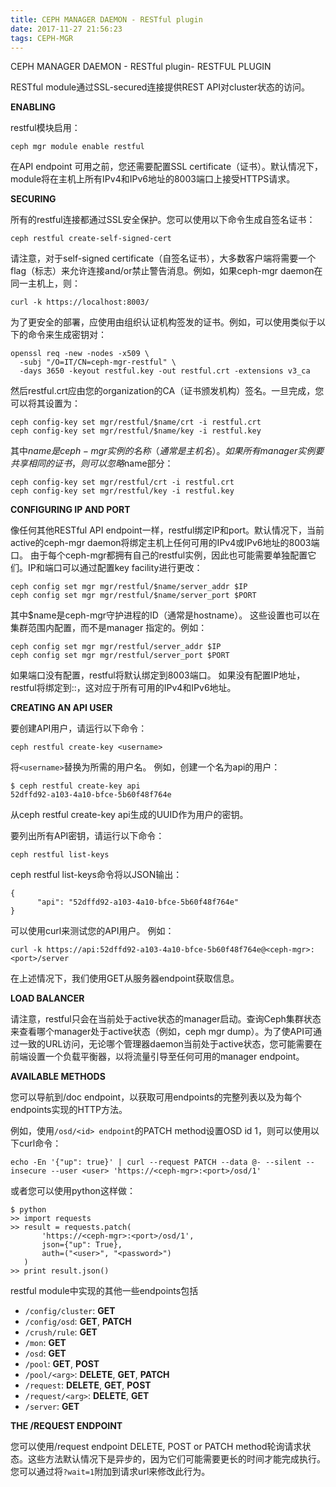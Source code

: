 ```yaml
---
title: CEPH MANAGER DAEMON - RESTful plugin
date: 2017-11-27 21:56:23
tags: CEPH-MGR
---
```


CEPH MANAGER DAEMON - RESTful plugin- RESTFUL PLUGIN

RESTful module通过SSL-secured连接提供REST API对cluster状态的访问。

**ENABLING**

restful模块启用： 

    ceph mgr module enable restful

在API endpoint 可用之前，您还需要配置SSL certificate（证书）。默认情况下，module将在主机上所有IPv4和IPv6地址的8003端口上接受HTTPS请求。

**SECURING**

所有的restful连接都通过SSL安全保护。您可以使用以下命令生成自签名证书：

    ceph restful create-self-signed-cert

请注意，对于self-signed certificate（自签名证书），大多数客户端将需要一个flag（标志）来允许连接and/or禁止警告消息。例如，如果ceph-mgr daemon在同一主机上，则：

    curl -k https://localhost:8003/

为了更安全的部署，应使用由组织认证机构签发的证书。例如，可以使用类似于以下的命令来生成密钥对：

    openssl req -new -nodes -x509 \
      -subj "/O=IT/CN=ceph-mgr-restful" \
      -days 3650 -keyout restful.key -out restful.crt -extensions v3_ca

然后restful.crt应由您的organization的CA（证书颁发机构）签名。一旦完成，您可以将其设置为：

    ceph config-key set mgr/restful/$name/crt -i restful.crt
    ceph config-key set mgr/restful/$name/key -i restful.key

其中$name是ceph-mgr实例的名称（通常是主机名）。如果所有manager实例要共享相同的证书，则可以忽略$name部分：

    ceph config-key set mgr/restful/crt -i restful.crt
    ceph config-key set mgr/restful/key -i restful.key

**CONFIGURING IP AND PORT**

像任何其他RESTful API endpoint一样，restful绑定IP和port。默认情况下，当前active的ceph-mgr daemon将绑定主机上任何可用的IPv4或IPv6地址的8003端口。
由于每个ceph-mgr都拥有自己的restful实例，因此也可能需要单独配置它们。IP和端口可以通过配置key facility进行更改：

    ceph config set mgr mgr/restful/$name/server_addr $IP
    ceph config set mgr mgr/restful/$name/server_port $PORT
其中$name是ceph-mgr守护进程的ID（通常是hostname）。
这些设置也可以在集群范围内配置，而不是manager 指定的。例如：

    ceph config set mgr mgr/restful/server_addr $IP
    ceph config set mgr mgr/restful/server_port $PORT
如果端口没有配置，restful将默认绑定到8003端口。
如果没有配置IP地址，restful将绑定到::，这对应于所有可用的IPv4和IPv6地址。

**CREATING AN API USER**

要创建API用户，请运行以下命令：

```
ceph restful create-key <username>
```

将`<username>`替换为所需的用户名。 例如，创建一个名为api的用户：

```
$ ceph restful create-key api
52dffd92-a103-4a10-bfce-5b60f48f764e
```

从ceph restful create-key api生成的UUID作为用户的密钥。

要列出所有API密钥，请运行以下命令：

```
ceph restful list-keys
```

ceph restful list-keys命令将以JSON输出：

```
{
      "api": "52dffd92-a103-4a10-bfce-5b60f48f764e"
}
```

可以使用curl来测试您的API用户。 例如：

```
curl -k https://api:52dffd92-a103-4a10-bfce-5b60f48f764e@<ceph-mgr>:<port>/server
```

在上述情况下，我们使用GET从服务器endpoint获取信息。

**LOAD BALANCER**

请注意，restful只会在当前处于active状态的manager启动。查询Ceph集群状态来查看哪个manager处于active状态（例如，ceph mgr dump）。为了使API可通过一致的URL访问，无论哪个管理器daemon当前处于active状态，您可能需要在前端设置一个负载平衡器，以将流量引导至任何可用的manager  endpoint。

**AVAILABLE METHODS**

您可以导航到/doc endpoint，以获取可用endpoints的完整列表以及为每个endpoints实现的HTTP方法。

例如，使用`/osd/<id> endpoint`的PATCH method设置OSD id 1，则可以使用以下curl命令：

```
echo -En '{"up": true}' | curl --request PATCH --data @- --silent --insecure --user <user> 'https://<ceph-mgr>:<port>/osd/1'
```

或者您可以使用python这样做：

```
$ python
>> import requests
>> result = requests.patch(
       'https://<ceph-mgr>:<port>/osd/1',
       json={"up": True},
       auth=("<user>", "<password>")
   )
>> print result.json()
```

restful module中实现的其他一些endpoints包括

- `/config/cluster`: **GET**
- `/config/osd`: **GET**, **PATCH**
- `/crush/rule`: **GET**
- `/mon`: **GET**
- `/osd`: **GET**
- `/pool`: **GET**, **POST**
- `/pool/<arg>`: **DELETE**, **GET**, **PATCH**
- `/request`: **DELETE**, **GET**, **POST**
- `/request/<arg>`: **DELETE**, **GET**
- `/server`: **GET**

**THE /REQUEST ENDPOINT**

您可以使用/request endpoint DELETE, POST or PATCH method轮询请求状态。这些方法默认情况下是异步的，因为它们可能需要更长的时间才能完成执行。您可以通过将`?wait=1`附加到请求url来修改此行为。